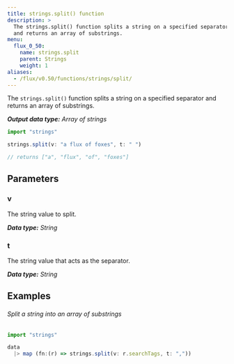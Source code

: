 ```yaml
---
title: strings.split() function
description: >
  The strings.split() function splits a string on a specified separator
  and returns an array of substrings.
menu:
  flux_0_50:
    name: strings.split
    parent: Strings
    weight: 1
aliases:
  - /flux/v0.50/functions/strings/split/
---
```


The `strings.split()` function splits a string on a specified separator and returns
an array of substrings.

_**Output data type:** Array of strings_

```js
import "strings"

strings.split(v: "a flux of foxes", t: " ")

// returns ["a", "flux", "of", "foxes"]
```

## Parameters

### v
The string value to split.

_**Data type:** String_

### t
The string value that acts as the separator.

_**Data type:** String_

## Examples

###### Split a string into an array of substrings
```js
import "strings"

data
  |> map (fn:(r) => strings.split(v: r.searchTags, t: ","))
```
